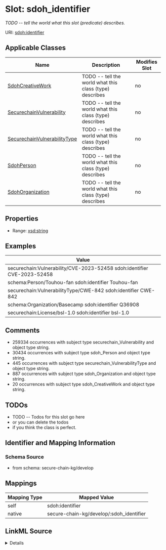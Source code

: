 

# Slot: sdoh_identifier


_TODO -- tell the world what this slot (predicate) describes._





URI: [sdoh:identifier](http://schema.org/identifier)



<!-- no inheritance hierarchy -->





## Applicable Classes

| Name | Description | Modifies Slot |
| --- | --- | --- |
| [SdohCreativeWork](../classes/SdohCreativeWork.md) | TODO -- tell the world what this class (type) describes |  no  |
| [SecurechainVulnerability](../classes/SecurechainVulnerability.md) | TODO -- tell the world what this class (type) describes |  no  |
| [SecurechainVulnerabilityType](../classes/SecurechainVulnerabilityType.md) | TODO -- tell the world what this class (type) describes |  no  |
| [SdohPerson](../classes/SdohPerson.md) | TODO -- tell the world what this class (type) describes |  no  |
| [SdohOrganization](../classes/SdohOrganization.md) | TODO -- tell the world what this class (type) describes |  no  |







## Properties

* Range: [xsd:string](http://www.w3.org/2001/XMLSchema#string)






## Examples

| Value |
| --- |
| securechain:Vulnerability/CVE-2023-52458 sdoh:identifier CVE-2023-52458 |
| schema:Person/Touhou-fan sdoh:identifier Touhou-fan |
| securechain:VulnerabilityType/CWE-842 sdoh:identifier CWE-842 |
| schema:Organization/Basecamp sdoh:identifier Q36908 |
| securechain:License/bsl-1.0 sdoh:identifier bsl-1.0 |

## Comments

* 259334 occurrences with subject type securechain_Vulnerability and object type string.
* 30434 occurrences with subject type sdoh_Person and object type string.
* 445 occurrences with subject type securechain_VulnerabilityType and object type string.
* 887 occurrences with subject type sdoh_Organization and object type string.
* 20 occurrences with subject type sdoh_CreativeWork and object type string.

## TODOs

* TODO -- Todos for this slot go here
* or you can delete the todos
* if you think the class is perfect.

## Identifier and Mapping Information







### Schema Source


* from schema: secure-chain-kg/develop




## Mappings

| Mapping Type | Mapped Value |
| ---  | ---  |
| self | sdoh:identifier |
| native | secure-chain-kg/develop/:sdoh_identifier |




## LinkML Source

<details>
```yaml
name: sdoh_identifier
description: TODO -- tell the world what this slot (predicate) describes.
todos:
- TODO -- Todos for this slot go here
- or you can delete the todos
- if you think the class is perfect.
comments:
- 259334 occurrences with subject type securechain_Vulnerability and object type string.
- 30434 occurrences with subject type sdoh_Person and object type string.
- 445 occurrences with subject type securechain_VulnerabilityType and object type
  string.
- 887 occurrences with subject type sdoh_Organization and object type string.
- 20 occurrences with subject type sdoh_CreativeWork and object type string.
examples:
- value: securechain:Vulnerability/CVE-2023-52458 sdoh:identifier CVE-2023-52458
- value: schema:Person/Touhou-fan sdoh:identifier Touhou-fan
- value: securechain:VulnerabilityType/CWE-842 sdoh:identifier CWE-842
- value: schema:Organization/Basecamp sdoh:identifier Q36908
- value: securechain:License/bsl-1.0 sdoh:identifier bsl-1.0
from_schema: secure-chain-kg/develop
rank: 1000
slot_uri: sdoh:identifier
alias: sdoh_identifier
domain_of:
- securechain_Vulnerability
- securechain_VulnerabilityType
- sdoh_CreativeWork
- sdoh_Organization
- sdoh_Person
range: string

```
</details>